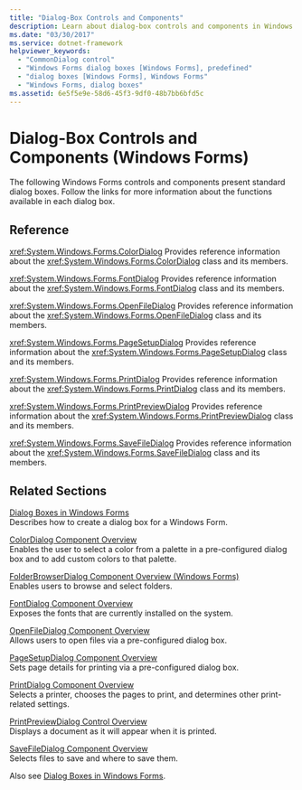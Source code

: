 ```yaml
---
title: "Dialog-Box Controls and Components"
description: Learn about dialog-box controls and components in Windows Forms. The Windows Forms controls and components listed in this article present standard dialog boxes.
ms.date: "03/30/2017"
ms.service: dotnet-framework
helpviewer_keywords:
  - "CommonDialog control"
  - "Windows Forms dialog boxes [Windows Forms], predefined"
  - "dialog boxes [Windows Forms], Windows Forms"
  - "Windows Forms, dialog boxes"
ms.assetid: 6e5f5e9e-58d6-45f3-9df0-48b7bb6bfd5c
---
```

# Dialog-Box Controls and Components (Windows Forms)

The following Windows Forms controls and components present standard dialog boxes. Follow the links for more information about the functions available in each dialog box.

## Reference

<xref:System.Windows.Forms.ColorDialog>
Provides reference information about the <xref:System.Windows.Forms.ColorDialog> class and its members.

<xref:System.Windows.Forms.FontDialog>
Provides reference information about the <xref:System.Windows.Forms.FontDialog> class and its members.

<xref:System.Windows.Forms.OpenFileDialog>
Provides reference information about the <xref:System.Windows.Forms.OpenFileDialog> class and its members.

<xref:System.Windows.Forms.PageSetupDialog>
Provides reference information about the <xref:System.Windows.Forms.PageSetupDialog> class and its members.

<xref:System.Windows.Forms.PrintDialog>
Provides reference information about the <xref:System.Windows.Forms.PrintDialog> class and its members.

<xref:System.Windows.Forms.PrintPreviewDialog>
Provides reference information about the <xref:System.Windows.Forms.PrintPreviewDialog> class and its members.

<xref:System.Windows.Forms.SaveFileDialog>
Provides reference information about the <xref:System.Windows.Forms.SaveFileDialog> class and its members.

## Related Sections

[Dialog Boxes in Windows Forms](../dialog-boxes-in-windows-forms.md)\
Describes how to create a dialog box for a Windows Form.

[ColorDialog Component Overview](colordialog-component-overview-windows-forms.md)\
Enables the user to select a color from a palette in a pre-configured dialog box and to add custom colors to that palette.

[FolderBrowserDialog Component Overview (Windows Forms)](folderbrowserdialog-component-overview-windows-forms.md)\
Enables users to browse and select folders.

[FontDialog Component Overview](fontdialog-component-overview-windows-forms.md)\
Exposes the fonts that are currently installed on the system.

[OpenFileDialog Component Overview](openfiledialog-component-overview-windows-forms.md)\
Allows users to open files via a pre-configured dialog box.

[PageSetupDialog Component Overview](pagesetupdialog-component-overview-windows-forms.md)\
Sets page details for printing via a pre-configured dialog box.

[PrintDialog Component Overview](../printing/overview.md)\
Selects a printer, chooses the pages to print, and determines other print-related settings.

[PrintPreviewDialog Control Overview](printpreviewdialog-control-overview-windows-forms.md)\
Displays a document as it will appear when it is printed.

[SaveFileDialog Component Overview](savefiledialog-component-overview-windows-forms.md)\
Selects files to save and where to save them.

Also see [Dialog Boxes in Windows Forms](../dialog-boxes-in-windows-forms.md).
